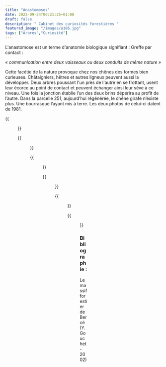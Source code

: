```yaml
---
title: "Anastomoses"
date: 2022-09-24T00:21:25+01:00
draft: false
description: " Cabinet des curiosités forestières "
featured_image: "/images/a186.jpg"
tags: ["Arbres","Curiosité"]
---
```

L'anastomose est un terme d'anatomie biologique signifiant : 
Greffe par contact : 

*« communication entre deux  vaisseaux 
ou deux conduits de même nature »*

Cette facétie de la nature provoque chez nos chênes des 
formes bien curieuses.
Châtaigniers, hêtres et autres ligneux peuvent aussi la
développer.
Deux arbres poussant l'un près de l'autre en se frottant, 
usent leur écorce au point de contact et peuvent échanger 
ainsi leur sève à ce niveau. Une fois la jonction établie 
l’un des deux brins dépérira au profit de l’autre. 
Dans la parcelle 251, aujourd’hui régénérée, le chêne girafe
n’existe plus. Une bourrasque l’ayant mis à terre.
Les deux photos de celui-ci datent de 1981.

{{<figure src="/images/articles/13.jpg" title="Un chêne Bipède parcelle 13">}}

{{<figure src="/images/articles/28.jpg" title="Le H du hêtre parcelle 28">}}

{{<figure src="/images/articles/100.jpg" title="Le chataignier de la parcelle 100">}}

{{<figure src="/images/articles/235.jpg" title="Le chêne de la parcelle 235">}}

{{<figure src="/images/articles/251.jpg" title="Le chêne girafe de la parcelle 251">}}

{{<figure src="/images/articles/1981-251.jpg" title="Ce même chêne admiré par un couple d’Australiens">}}
  
### Bibliographie : 
  
Le massif forestier de Bercé (Y. Gouchet - 2002)
